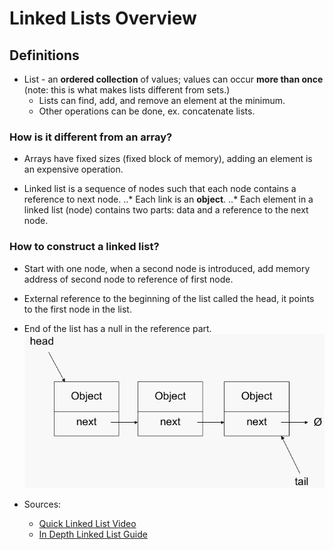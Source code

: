 # Linked Lists Overview

## Definitions
* List - an **ordered collection** of values; values can occur **more than once** (note: this is what makes lists different from sets.)
	* Lists can find, add, and remove an element at the minimum.
	* Other operations can be done, ex. concatenate lists.

### How is it different from an array?
* Arrays have fixed sizes (fixed block of memory), adding an element is an expensive operation. 

* Linked list is a sequence of nodes such that each node contains a reference to next node.
	..* Each link is an **object**.
	..* Each element in a linked list (node) contains two parts: data and a reference to the next node.

### How to construct a linked list?
* Start with one node, when a second node is introduced, add memory address of second node to reference of first node.

* External reference to the beginning of the list called the head, it points to the first node in the list.

* End of the list has a null in the reference part.
![alt text](LinkedListsBasic.png)
 



* Sources:
	* [Quick Linked List Video](https://www.youtube.com/watch?v=LOHBGyK3Hbs)
	* [In Depth Linked List Guide](http://www.cs.usfca.edu/~srollins/courses/cs112-f08/web/notes/linkedlists.html)
